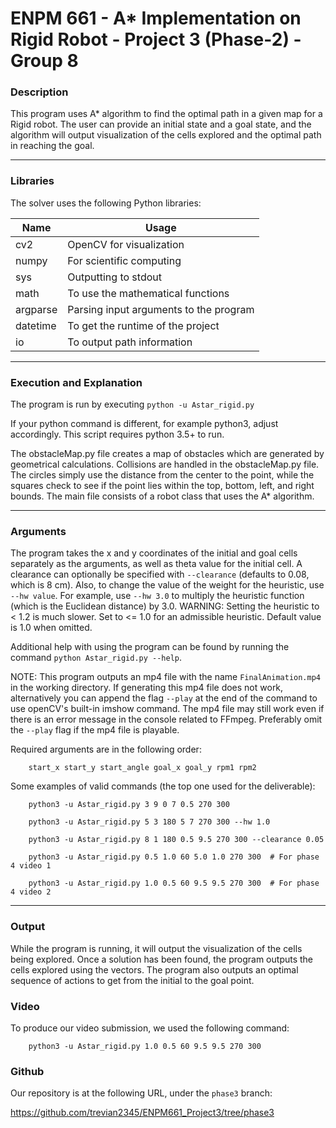 # ENPM 661 - A* Implementation on Rigid Robot - Project 3 (Phase-2)  - Group 8

### Description

This program uses A* algorithm to find the optimal path in a given map for a Rigid robot.
The user can provide an initial state and a goal state,
and the algorithm will output visualization of the 
cells explored and the optimal path in reaching the goal.

--------------------------------------

### Libraries

The solver uses the following Python libraries:

| Name      | Usage                                                             |
| --------- | ----------------------------------------------------------------- | 
| cv2       | OpenCV for visualization                                          |
| numpy     | For scientific computing                                          |
| sys       | Outputting to stdout                                              |
| math      | To use the mathematical functions                                 |
| argparse  | Parsing input arguments to the program                            |
| datetime  | To get the runtime of the project		                            |
| io        | To output path information     		                            |

--------------------------------------

### Execution and Explanation
The program is run by executing `python -u Astar_rigid.py`

If your python command is different, for example python3, adjust accordingly.
This script requires python 3.5+ to run.

The obstacleMap.py file creates a map of obstacles which are generated by geometrical calculations.
Collisions are handled in the obstacleMap.py file.
The circles simply use the distance from the center to the point, while the squares check to see if the point
lies within the top, bottom, left, and right bounds.
The main file consists of a robot class that uses the A* algorithm.

--------------------------------------

### Arguments
 
The program takes the x and y coordinates of the initial and goal cells separately as the arguments, as well as
theta value for the initial cell.
A clearance can optionally be specified with `--clearance` (defaults to 0.08, which is 8 cm).
Also, to change the value of the weight for the heuristic, use `--hw value`.  For example,
use `--hw 3.0` to multiply the heuristic function (which is the Euclidean distance) by 3.0.
WARNING: Setting the heuristic to < 1.2 is much slower.  Set to <= 1.0 for an admissible heuristic.
Default value is 1.0 when omitted.

Additional help with using the program can be found by running the command `python Astar_rigid.py --help`.

NOTE:  This program outputs an mp4 file with the name `FinalAnimation.mp4` in the working directory.
If generating this mp4 file does not work, alternatively you can append the flag `--play` at the end
of the command to use openCV's built-in imshow command.
The mp4 file may still work even if there is an error message in the console related to FFmpeg.
Preferably omit the `--play` flag if the mp4 file is playable.

Required arguments are in the following order:
        
        start_x start_y start_angle goal_x goal_y rpm1 rpm2

Some examples of valid commands (the top one used for the deliverable):

        python3 -u Astar_rigid.py 3 9 0 7 0.5 270 300
        
        python3 -u Astar_rigid.py 5 3 180 5 7 270 300 --hw 1.0
        
        python3 -u Astar_rigid.py 8 1 180 0.5 9.5 270 300 --clearance 0.05
        
        python3 -u Astar_rigid.py 0.5 1.0 60 5.0 1.0 270 300  # For phase 4 video 1
        
        python3 -u Astar_rigid.py 1.0 0.5 60 9.5 9.5 270 300  # For phase 4 video 2

--------------------------------------


### Output

While the program is running, it will output the visualization of the cells being explored.
Once a solution has been found, the program outputs the cells explored using the vectors.
The program also outputs an optimal sequence of actions to get
from the initial to the goal point.

### Video

To produce our video submission, we used the following command:

        python3 -u Astar_rigid.py 1.0 0.5 60 9.5 9.5 270 300

### Github

Our repository is at the following URL, under the `phase3` branch:

https://github.com/trevian2345/ENPM661_Project3/tree/phase3